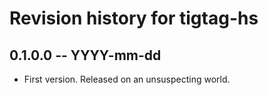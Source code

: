 # Revision history for tigtag-hs

## 0.1.0.0 -- YYYY-mm-dd

* First version. Released on an unsuspecting world.
